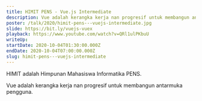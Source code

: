 ```yaml
---
title: HIMIT PENS - Vue.js Intermediate
description: Vue adalah kerangka kerja nan progresif untuk membangun antarmuka pengguna.
poster: /talk/2020/himit-pens---vuejs-intermediate.jpg
slide: https://bit.ly/vuejs-vuex
playback: https://www.youtube.com/watch?v=QRl1ulPKbuU
writeUp: 
startDate: 2020-10-04T01:30:00.000Z
endDate: 2020-10-04T07:00:00.000Z
slug: himit-pens---vuejs-intermediate
---
```


HIMIT adalah Himpunan Mahasiswa Informatika PENS.

Vue adalah kerangka kerja nan progresif untuk membangun antarmuka pengguna.
